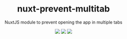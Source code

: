 <h1 align="center">
  nuxt-prevent-multitab
</h1>
<p align="center">
  NuxtJS module to prevent opening the app in multiple tabs
</p>

<p align="center">
  <a href="https://www.npmjs.com/package/nuxt-prevent-multitab"><img src="https://img.shields.io/npm/v/nuxt-prevent-multitab?style=flat-square"></a> <a href="https://www.npmjs.com/package/nuxt-prevent-multitab"><img src="https://img.shields.io/npm/dt/nuxt-prevent-multitab?style=flat-square"></a> <a href="#"><img src="https://img.shields.io/github/license/dogchef-be/nuxt-prevent-multitab?style=flat-square"></a>
</p>
